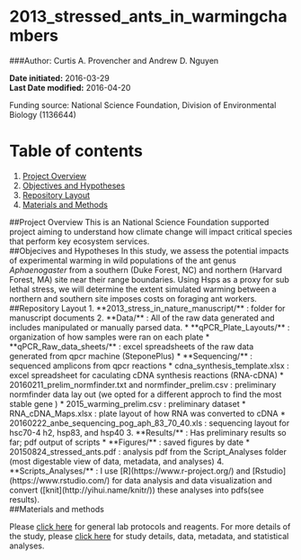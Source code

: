 # 2013_stressed_ants_in_warmingchambers

###Author: Curtis A. Provencher and Andrew D. Nguyen   

**Date initiated:**   2016-03-29    
**Last Date modified:**  2016-04-20

Funding source:   National Science Foundation, Division of Environmental Biology (1136644)       

# Table of contents
1. [Project Overview](#id-section1)
2. [Objectives and Hypotheses](#id-section2)
3. [Repository Layout](#id-section3)
4. [Materials and Methods](#id-section4)

<div id='id-section1'/>
##Project Overview
This is an National Science Foundation supported project aiming to understand how climate change will impact critical species that perform key ecosystem services. 

<div id='id-section2'/>
##Objecives and Hypotheses
In this study, we assess the potential impacts of experimental warming in wild populations of the ant genus <i>Aphaenogaster</i> from a southern (Duke Forest, NC) and northern (Harvard Forest, MA) site near their range boundaries. Using Hsps as a proxy for sub lethal stress, we will determine the extent simulated warming between a northern and southern site imposes costs on foraging ant workers.
<div id='id-section3'/>
##Repository Layout
  1. **2013_stress_in_nature_manuscript/** : folder for manuscript documents   
  2. **Data/** : All of the raw data generated and includes manipulated or manually parsed data.    
    * **qPCR_Plate_Layouts/** : organization of how samples were ran on each plate   
    * **qPCR_Raw_data_sheets/** : excel spreadsheets of the raw data generated from qpcr machine (SteponePlus)   
    * **Sequencing/** : sequenced amplicons from qpcr reactions   
    * cdna_synthesis_template.xlsx : excel spreadsheet for caculating cDNA synthesis reactions (RNA-cDNA)
    * 20160211_prelim_normfinder.txt and normfinder_prelim.csv : preliminary normfinder data lay out (we opted for a different approch to find the most stable gene )    
    * 2015_warming_prelim.csv : preliminary dataset   
    * RNA_cDNA_Maps.xlsx : plate layout of how RNA was converted to cDNA   
    * 20160222_anbe_sequencing_pog_aph_83_70_40.xls : sequencing layout for hsc70-4 h2, hsp83, and hsp40   
  3. **Results/** : Has preliminary results so far; pdf output of scripts
    * **Figures/** : saved figures by date 
    * 20150824_stressed_ants.pdf : analysis pdf from the Script_Analyses folder (most digestable view of data, metadata, and analyses)    
  4. **Scripts_Analyses/** : I use [R](https://www.r-project.org/) and [Rstudio](https://www.rstudio.com/) for data analysis and data visualization and convert ([knit](http://yihui.name/knitr/)) these analyses into pdfs(see results). 


<div id='id-section4'/>
##Materials and methods

Please [click here](https://github.com/adnguyen/Dissertation_temperature_adaptation_ants/blob/master/ANBE_protocols.md) for general lab protocols and reagents. For more details of the study, please [click here](https://github.com/adnguyen/2013_stressed_ants_in_warmingchambers/blob/master/Results/20150824_stressed_ants.pdf) for study details, data, metadata, and statistical analyses. 

